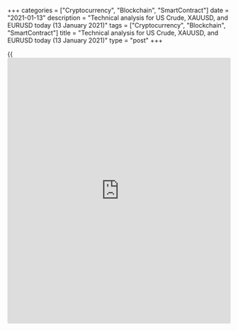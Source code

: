 +++
categories = ["Cryptocurrency", "Blockchain", "SmartContract"]
date = "2021-01-13"
description = "Technical analysis for US Crude, XAUUSD, and EURUSD today (13 January 2021)"
tags = ["Cryptocurrency", "Blockchain", "SmartContract"]
title = "Technical analysis for US Crude, XAUUSD, and EURUSD today (13 January 2021)"
type = "post"
+++

{{<iframe id="large-banner" src="https://www.bounty.group/#slide=28.0" width="100%" height="600" scrolling="no" style="border: 0px solid rgb(216, 221, 230); border-radius: 3px;">}}

2021-01-13

2021-01-13

Short-term forecast for oil, gold, and EURUSD for 13.01.2021Alex
Rodionov

I welcome my fellow traders! I have made a price forecast for US Crude,
XAUUSD, and EURUSD using a combination of margin zones methodology and
technical analysis. Based on the market analysis, I suggest entry
signals for intraday traders.

We are observing the reaction of traders to the test of the key support
of the euro medium-term uptrend [1.2165 - 1.2146].

The article covers the following subjects:

## Oil price forecast for today: USCrude analysis

Oil price is growing and approaching the Target Zone 4 [54.72 - 54.21].
The trend remains up, so purchasing on corrections is a priority. The
key support is shifting to the [49.39 - 48.94] zone.

Yesterday within a short-term uptrend, the local maximum was updated,
and the Gold Zone [52.39 - 52.16] was broken out. The next growth target
is Target Zone 3 [55.00 - 54.53].

Buy oil on corrections in the Additional Zone [52.79 - 52.68] and
Intermediary Zone [51.66 - 51.43]. Consider today's high of the day as
the first target.

### [USCrude][1] trading ideas for today:

  1. Buy according to the pattern in Additional Zone [52.79 - 52.68]. TakeProfit: 53.91, Target Zone 3 [55.00 - 54.53]. StopLoss: according to the pattern rules.

  2. Buy according to the pattern in Intermediary Zone [51.66 - 51.43]. TakeProfit: 53.91, Target Zone 3 [55.00 - 54.53]. StopLoss: according to the pattern rules.

* * *

## Gold price forecast for today: XAUUSD analysis

The medium-term gold uptrend continues, which means that you can
continue to buy from the zone [1859.2 - 1816.9]. We are waiting for the
pattern. The target is Target Zone 2 [2005.8 - 1994.3].

The short-term trend is still down. The price is now trading in
correction and is approaching the trend line [1872.1 - 1867.1]. Wait for
the test of the resistance level and observe the sellers' reaction. When
a sell pattern appears, it would be possible to open short positions
with a target at the low of January 11.

An alternative option is the breakout of the Intermediary Zone and
consolidation at a higher level at the US session. In this case, the
short-term gold trend will reverse up, and the upper Target Zone [1927.1
- 1917.1] will become the target.

### [XAUUSD][2] trading ideas for today:

Open medium-term buy positions according to the pattern [1859.2 -
1816.9]. TakeProfit: Target Zone 2 [2005.8 - 1994.3]. StopLoss:
according to the pattern rules.

* * *

## Euro/Dollar forecast for today: EURUSD analysis

We are observing the reaction of traders to the test of the key support
of the euro medium-term uptrend [1.2165 - 1.2146]. Wait for a buy
pattern. After that, open a trade with the target at January's high +
Target Zone 4 [1.2441 - 1.2420].

The short-term trend is down. The price is trading in the correction.
EURUSD is approaching the Intermediary Zone [1.2233 - 1.2224]. After
testing the resistance zone, look for sales according to the pattern
with the target at the January 11's low.

For euro purchasing, a breakout of the IZ and a consolidation above are
required. In this case, the target will be the upper Target Zone [1.2334
- 1.2316].

### [EURUSD][3] trading ideas for today:

Sell according to the pattern in Intermediary Zone [1.2233 - 1.2224].
TakeProfit: 1.2134. StopLoss: according to the pattern rules.

* * *

P.S. Did you like my article? Share it in social networks: it will be
the best “thank you" :)

Ask me questions and comment below. I’ll be glad to answer your
questions and give necessary explanations.

 **Useful links:**

  * I recommend trying to trade with a reliable broker [here][4]. The system allows you to trade by yourself or copy successful traders from all across the globe.
  * Use my promo-code BLOG for getting deposit bonus 50% on LiteForex platform. Just enter this code in the appropriate field while [depositing][5] your trading account.
  * Telegram chat for traders: <t.me/liteforexengchat>. We are sharing the signals and trading experience
  * Telegram channel with high-quality analytics, Forex reviews, training articles, and other useful things for traders <t.me/liteforex>

## Price chart of EURUSD in real time mode

The content of this article reflects the author’s opinion and does not
necessarily reflect the official position of LiteForex. The material
published on this page is provided for informational purposes only and
should not be considered as the provision of investment advice for the
purposes of Directive 2004/39/EC.

Rate this article:

{{value}}

( {{count}} {{title}} )

   1. my.liteforex.com/trading?type=oil
   2. my.liteforex.com/trading/chart?symbol=XAUUSD&returnUrl=true
   3. my.liteforex.com/trading/chart?symbol=EURUSD&returnUrl=true
   4. my.liteforex.com/?category=analysts-opinions&slug=short-term-forecast-for-oil-gold-and-eurusd-for-13012021&openPopup=%2Fregistration%2Fpopup&utm_source=blog&utm_medium=article&utm_campaign=bonus
   5. my.liteforex.com/deposit/?category=analysts-opinions&slug=short-term-forecast-for-oil-gold-and-eurusd-for-13012021&promo_code=BLOG&utm_source=blog&utm_medium=article&utm_campaign=bonus